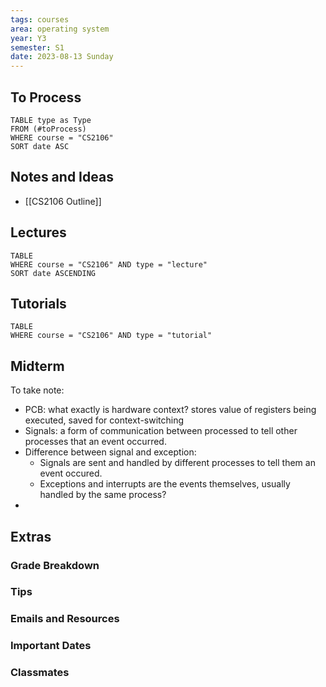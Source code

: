 ```yaml
---
tags: courses
area: operating system
year: Y3
semester: S1
date: 2023-08-13 Sunday
---
```


## To Process

```dataview
TABLE type as Type
FROM (#toProcess) 
WHERE course = "CS2106"
SORT date ASC
```

## Notes and Ideas
- [[CS2106 Outline]]

## Lectures

```dataview
TABLE
WHERE course = "CS2106" AND type = "lecture"
SORT date ASCENDING
```

## Tutorials

```dataview
TABLE
WHERE course = "CS2106" AND type = "tutorial"
```



## Midterm

To take note:
- PCB: what exactly is hardware context? stores value of registers being executed, saved for context-switching
- Signals: a form of communication between processed to tell other processes that an event occurred.	
- Difference between signal and exception:
	- Signals are sent and handled by different processes to tell them an event occured.
	- Exceptions and interrupts are the events themselves, usually handled by the same process?
- 

## Extras
### Grade Breakdown
### Tips
### Emails and Resources
### Important Dates
### Classmates